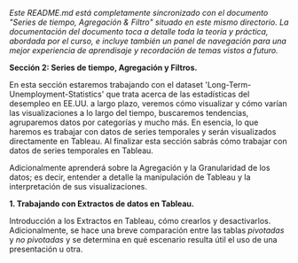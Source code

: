 _Este README.md está completamente sincronizado con el documento "Series de tiempo, Agregación & Filtro" situado en este mismo directorio. La documentación del documento toca a detalle toda la teoría y práctica, abordada por el curso, e incluye también un panel de navegación para una mejor experiencia de aprendisaje y recordación de temas vistos a futuro._

**Sección 2: Series de tiempo, Agregación y Filtros.**

En esta sección estaremos trabajando con el dataset 'Long-Term-Unemployment-Statistics' que trata acerca de las estadísticas del desempleo en EE.UU. a largo plazo, veremos cómo visualizar y cómo varían las visualizaciones a lo largo del tiempo, buscaremos tendencias, agruparemos datos por categorías y mucho más. En esencia, lo que haremos es trabajar con datos de series temporales y serán visualizados directamente en Tableau. Al finalizar esta sección sabrás cómo trabajar con datos de series temporales en Tableau. 

Adicionalmente aprenderá sobre la Agregación y la Granularidad de los datos; es decir, entender a detalle la manipulación de Tableau y la interpretación de sus visualizaciones. 

**1.	Trabajando con Extractos de datos en Tableau.**

Introducción a los Extractos en Tableau, cómo crearlos y desactivarlos. Adicionalmente, se hace una breve comparación entre las tablas _pivotadas_ y _no pivotadas_ y se determina en qué escenario resulta útil el uso de una presentación u otra. 
